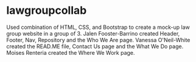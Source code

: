 # lawgroupcollab
Used combination of HTML, CSS, and Bootstrap to create a mock-up law group website in a group of 3.
Jalen Fooster-Barrino created Header, Footer, Nav, Repository and the Who We Are page.
Vanessa O'Neil-White created the READ.ME file, Contact Us page and the What We Do page.
Moises Renteria created the Where We Work page.
